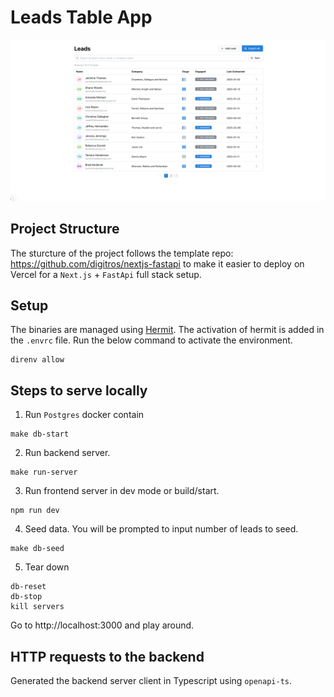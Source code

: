 # Leads Table App

![Alt text](/screenshot.png?raw=true)

## Project Structure

The sturcture of the project follows the template repo: https://github.com/digitros/nextjs-fastapi to make it easier to deploy on Vercel for a `Next.js` + `FastApi` full stack setup.

## Setup

The binaries are managed using [Hermit](https://cashapp.github.io/hermit/). The activation of hermit is added in the `.envrc` file. Run the below command to activate the environment.

```
direnv allow
```

## Steps to serve locally

1. Run `Postgres` docker contain

```
make db-start
```

2. Run backend server.

```
make run-server
```

3. Run frontend server in dev mode or build/start.

```
npm run dev
```

4. Seed data. You will be prompted to input number of leads to seed.

```
make db-seed
```

5. Tear down

```
db-reset
db-stop
kill servers
```

Go to http://localhost:3000 and play around.

## HTTP requests to the backend

Generated the backend server client in Typescript using `openapi-ts`.
